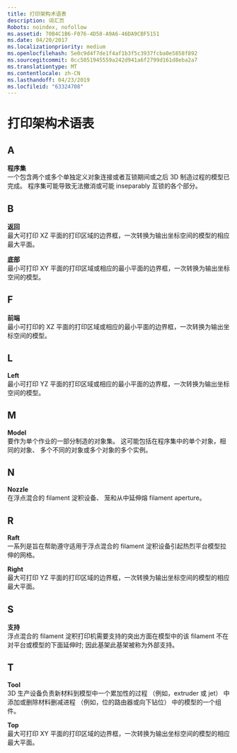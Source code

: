 ```yaml
---
title: 打印架构术语表
description: 词汇页
Robots: noindex, nofollow
ms.assetid: 70B4C1B6-F076-4D58-A9A6-46DA9CBF5151
ms.date: 04/20/2017
ms.localizationpriority: medium
ms.openlocfilehash: 5e0c9d4f7de1f4af1b3f5c3937fcba0e5858f892
ms.sourcegitcommit: 0cc5051945559a242d941a6f2799d161d8eba2a7
ms.translationtype: MT
ms.contentlocale: zh-CN
ms.lasthandoff: 04/23/2019
ms.locfileid: "63324708"
---
```

# <a name="print-schema-glossary"></a>打印架构术语表


## <a name="a"></a>A


**程序集**  
一个包含两个或多个单独定义对象连接或者互锁期间或之后 3D 制造过程的模型已完成。 程序集可能导致无法撤消或可能 inseparably 互锁的各个部分。

## <a name="b"></a>B


**返回**  
最大可打印 XZ 平面的打印区域的边界框，一次转换为输出坐标空间的模型的相应最大平面。

**底部**  
最小可打印 XY 平面的打印区域或相应的最小平面的边界框，一次转换为输出坐标空间的模型。

## <a name="f"></a>F


**前端**  
最小可打印的 XZ 平面的打印区域或相应的最小平面的边界框，一次转换为输出坐标空间的模型。

## <a name="l"></a>L


**Left**  
最小可打印 YZ 平面的打印区域或相应的最小平面的边界框，一次转换为输出坐标空间的模型。

## <a name="m"></a>M


**Model**  
要作为单个作业的一部分制造的对象集。 这可能包括在程序集中的单个对象，相同的对象、 多个不同的对象或多个对象的多个实例。

## <a name="n"></a>N


**Nozzle**  
在浮点混合的 filament 淀积设备、 笼和从中延伸熔 filament aperture。

## <a name="r"></a>R


**Raft**  
一系列是旨在帮助遵守适用于浮点混合的 filament 淀积设备引起热烈平台模型拉伸的网格。

**Right**  
最大可打印 YZ 平面的打印区域的边界框，一次转换为输出坐标空间的模型的相应最大平面。

## <a name="s"></a>S


**支持**  
浮点混合的 filament 淀积打印机需要支持的突出方面在模型中的该 filament 不在对平台或模型的下面延伸时; 因此基架此基架被称为外部支持。

## <a name="t"></a>T


**Tool**  
3D 生产设备负责新材料到模型中一个累加性的过程 （例如，extruder 或 jet） 中添加或删除材料删减进程 （例如，位的路由器或向下钻位） 中的模型的一个组件。

**Top**  
最大可打印 XY 平面的打印区域的边界框，一次转换为输出坐标空间的模型的相应最大平面。







